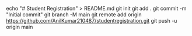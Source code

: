echo "# Student Registration" > README.md
git init
git add .
git commit -m "Initial commit"
git branch -M main
git remote add origin https://github.com/AnilKumar210487/studentregistration.git
git push -u origin main
